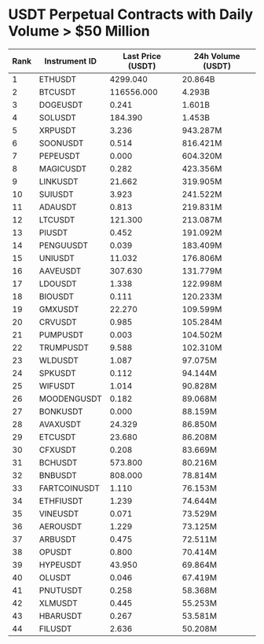 # USDT Perpetual Contracts with Daily Volume > $50 Million

| Rank | Instrument ID | Last Price (USDT) | 24h Volume (USDT) |
|------|---------------|-------------------|-------------------|
| 1 | ETHUSDT | 4299.040 | 20.864B |
| 2 | BTCUSDT | 116556.000 | 4.293B |
| 3 | DOGEUSDT | 0.241 | 1.601B |
| 4 | SOLUSDT | 184.390 | 1.453B |
| 5 | XRPUSDT | 3.236 | 943.287M |
| 6 | SOONUSDT | 0.514 | 816.421M |
| 7 | PEPEUSDT | 0.000 | 604.320M |
| 8 | MAGICUSDT | 0.282 | 423.356M |
| 9 | LINKUSDT | 21.662 | 319.905M |
| 10 | SUIUSDT | 3.923 | 241.522M |
| 11 | ADAUSDT | 0.813 | 219.831M |
| 12 | LTCUSDT | 121.300 | 213.087M |
| 13 | PIUSDT | 0.452 | 191.092M |
| 14 | PENGUUSDT | 0.039 | 183.409M |
| 15 | UNIUSDT | 11.032 | 176.806M |
| 16 | AAVEUSDT | 307.630 | 131.779M |
| 17 | LDOUSDT | 1.338 | 122.998M |
| 18 | BIOUSDT | 0.111 | 120.233M |
| 19 | GMXUSDT | 22.270 | 109.599M |
| 20 | CRVUSDT | 0.985 | 105.284M |
| 21 | PUMPUSDT | 0.003 | 104.502M |
| 22 | TRUMPUSDT | 9.588 | 102.310M |
| 23 | WLDUSDT | 1.087 | 97.075M |
| 24 | SPKUSDT | 0.112 | 94.144M |
| 25 | WIFUSDT | 1.014 | 90.828M |
| 26 | MOODENGUSDT | 0.182 | 89.068M |
| 27 | BONKUSDT | 0.000 | 88.159M |
| 28 | AVAXUSDT | 24.329 | 86.850M |
| 29 | ETCUSDT | 23.680 | 86.208M |
| 30 | CFXUSDT | 0.208 | 83.669M |
| 31 | BCHUSDT | 573.800 | 80.216M |
| 32 | BNBUSDT | 808.000 | 78.814M |
| 33 | FARTCOINUSDT | 1.110 | 76.153M |
| 34 | ETHFIUSDT | 1.239 | 74.644M |
| 35 | VINEUSDT | 0.071 | 73.529M |
| 36 | AEROUSDT | 1.229 | 73.125M |
| 37 | ARBUSDT | 0.475 | 72.511M |
| 38 | OPUSDT | 0.800 | 70.414M |
| 39 | HYPEUSDT | 43.950 | 69.864M |
| 40 | OLUSDT | 0.046 | 67.419M |
| 41 | PNUTUSDT | 0.258 | 58.368M |
| 42 | XLMUSDT | 0.445 | 55.253M |
| 43 | HBARUSDT | 0.267 | 53.581M |
| 44 | FILUSDT | 2.636 | 50.208M |
